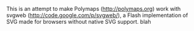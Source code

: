 This is an attempt to make Polymaps (http://polymaps.org) work with svgweb
(http://code.google.com/p/svgweb/), a Flash implementation of SVG made for
browsers without native SVG support. 
blah
